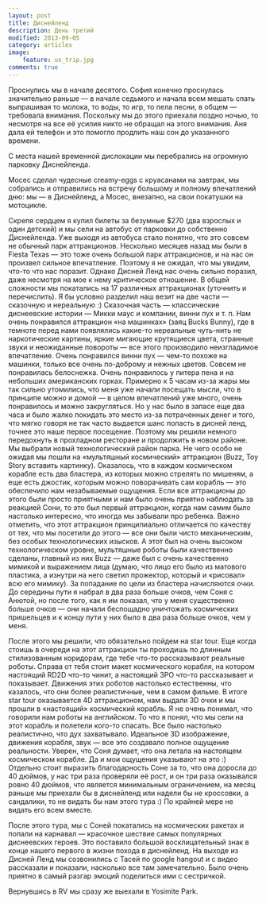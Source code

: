 ```yaml
---
layout: post
title: Диснейленд
description: День третий
modified: 2013-09-05
category: articles
image:
    feature: us_trip.jpg
comments: true
---
```


Проснулись мы в начале десятого. София конечно проснулась значительно раньше —
в начале седьмого и начала всем мешать спать выпрашивая то молока, то воды, то
игр, то пела песни, в общем — требовала внимания. Поскольку мы до этого
приехали поздно ночью, то несмотря на все её усилия никто не обращал на этого
внимания. Аня дала ей телефон и это помогло продлить наш сон до указанного
времени.

С места нашей временной дислокации мы перебрались на огромную парковку
Диснейленда.

Мосес сделал чудесные creamy-eggs с круасанами на завтрак, мы собрались и
отправились на встречу большому и полному впечатлений дню: мы — в Диснейленд, а
Мосес, внезапно, на свои покатушки на мотоцикле.

Скрепя сердцем я купил билеты за безумные $270 (два взрослых и один детский) и
мы сели на автобус от парковки до собственно Диснейленда. Уже выходя из
автобуса стало понятно, что это совсем не обычный парк аттракционов. Несколько
месяцев назад мы были в Fiesta Texas — это тоже очень большой парк
аттракционов, и на нас он произвел сильное впечатление. Поэтому я не ожидал,
    что мы увидим, что-то что нас поразит. Однако Дисней Ленд нас очень сильно
    поразил, даже несмотря на мое к нему критическое отношение. В общей
    сложности мы покатались на 17 различных аттракционах (уточнить и
            перечислить). Я бы условно разделил наш везит на две части —
    сказочную и нереальную :) Сказочная часть — классические диснеевские
    истории — Микки маус и компании, винни пух и т. п. Нам очень понравился
    аттракцион «на машинках» (заяц Bucks Bunny), где в темноте перед нами
    появлялись какие-то нереальные чуть-нить не наркотические картины, яркие
    мигающие крутящиеся цвета, странные звуки и неожиданные повороты — все
    этого производило неизгладимое впечатление. Очень понравился винни пух —
    чем-то похоже на машинки, только все очень по-доброму и нежных цветов.
    Совсем не понравилась белоснежка. Очень понравилось у питера пена и на
    небольших американских горках. Примерно к 5 часам из-за жары мы так сильно
    утомились, что меня уже начали посещать мысли, что в принципе можно и домой
    — в целом впечатлений уже много, очень понравилось и можно закругляться. Но
    у нас было в запасе еще два часа и было жалко покидать это место из-за
    потраченных денег и того, что мягко говоря не так часто выдается шанс
    попасть в дисней ленд, точнее это наше первое посещение. Поэтому мы решили
    немного передохнуть в прохладном ресторане и продолжить в новом районе. Мы
    выбрали новый технологический район парка. Не чего особо не ожидая мы пошли
    на «мультяшный космический» аттракцион (Buzz, Toy Story вставить картинку).
    Оказалось, что в каждом космическом корабле есть два бластера, из которых
    можно стрелять по мишеням, а еще есть джостик, которым можно поворачивать
    сам корабль — это обеспечило нам незабываемые ощущения. Если все
    аттракционы до этого были просто приятными и нам было очень приятно
    наблюдать за реакцией Сони, то это был первый аттракцион, когда нам самим
    было настолько интересно, что иногда мы забывали про ребенка. Важно
    отметить, что этот аттракцион принципиально отличается по качеству от тех,
    что мы посетили до этого — все они были чисто механическим, без особых
    технологических изысков. А этот был на очень высоком технологическом
    уровне, мультяшные роботы были качественно сделаны, главный из них Buzz —
    даже был с очень качественно мимикой и выражением лица (думаю, что лицо его
            было из матового пластика, а изнутри на него светил прожектор,
            который и «рисовал» всю его мимику). За попадание по цели из
    бластера начисляются очки. До середины пути я набрал в два раза больше
    очков, чем Соня с Анютой, но после того, как я им показал, что у меня
    существенно больше очков — они начали беспощадно уничтожать космических
    пришельцев и к концу пути у них было в два раза больше очков, чем у меня.

После этого мы решили, что обязательно пойдем на star tour. Еще когда стоишь в
очереди на этот аттракцион ты проходишь по длинным стилизованным коридорам, где
тебе что-то рассказывают реальные роботы. Справа от тебя стоит макет
космического корабля, на котором настоящий RD2D что-то чинит, а настоящий 3PO
что-то рассказывает и показывает. Движения этих роботов настолько естественны,
    что казалось, что они более реалистичные, чем в самом фильме. В итоге star
    tour оказывается 4D аттракционом, нам выдали 3D очки и мы прошли в
    «настоящий» космический корабль. Я не очень понимал, что говорили нам
    роботы на английском. То что я понял, что мы сели на этот корабль и
    полетели кого-то спасать. Все было настолько реалистично, что дух
    захватывало. Идеальное 3D изображение, движения корабля, звук — все это
    создавало полное ощущение реальности. Уверен, что Соня думает, что она
    летала на настоящем космическом корабле. Да и мои ощущения указывают на это
    :) Отдельно стоит выразить благодарность Соне за то, что она доросла до 40
    дюймов, у нас три раза проверяли её рост, и он три раза оказывался ровно 40
    дюймов, что является минимальным ограничением, на месяц раньше мы приехали
    бы в диснейленд или надели бы не кроссовки, а сандалики, то не видать бы
    нам этого тура :) По крайней мере не видать его всем вместе.

После этого тура, мы с Соней покатались на космических ракетах и попали на
карнавал — красочное шествие самых популярных диснеевских героев. Это поставило
большой восклицательный знак в конце нашего первого в жизни похода в
диснейленд. На выходе из Дисней Ленд мы созвонились с Тасей по google hangout и
с видео рассказали и показали, насколько все там замечательно. Было очень
приятно в самый разгар эмоций поделиться ими с сестричкой.

Вернувшись в RV мы сразу же выехали в Yosimite Park.

